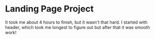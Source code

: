 # Landing Page Project
It took me about 4 hours to finish, but it wasn't that hard. I started with header, which took me longest to figure out but after that it was smooth work!
